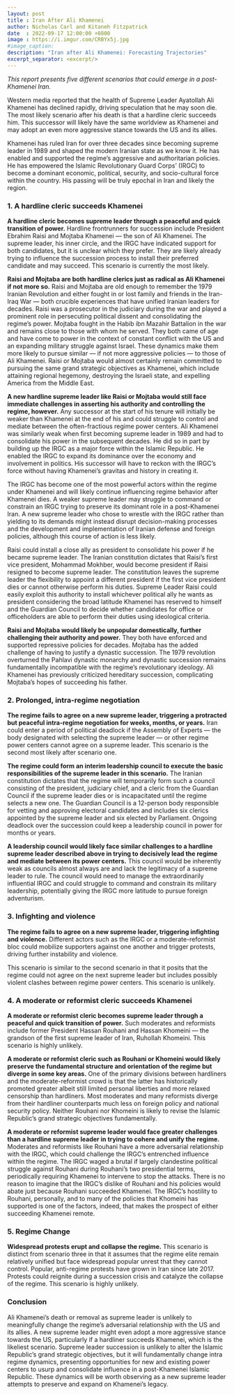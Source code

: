 ```yaml
---
layout: post
title : Iran After Ali Khamenei
author: Nicholas Carl and Kitaneh Fitzpatrick
date  : 2022-09-17 12:00:00 +0800
image : https://i.imgur.com/CRBYx5j.jpg
#image_caption: 
description: "Iran after Ali Khamenei: Forecasting Trajectories"
excerpt_separator: <excerpt/>
---
```


_This report presents five different scenarios that could emerge in a post-Khamenei Iran._

<excerpt/>

Western media reported that the health of Supreme Leader Ayatollah Ali Khamenei has declined rapidly, driving speculation that he may soon die. The most likely scenario after his death is that a hardline cleric succeeds him. This successor will likely have the same worldview as Khamenei and may adopt an even more aggressive stance towards the US and its allies.

Khamenei has ruled Iran for over three decades since becoming supreme leader in 1989 and shaped the modern Iranian state as we know it. He has enabled and supported the regime’s aggressive and authoritarian policies. He has empowered the Islamic Revolutionary Guard Corps’ (IRGC) to become a dominant economic, political, security, and socio-cultural force within the country. His passing will be truly epochal in Iran and likely the region.


### 1. A hardline cleric succeeds Khamenei

__A hardline cleric becomes supreme leader through a peaceful and quick transition of power.__ Hardline frontrunners for succession include President Ebrahim Raisi and Mojtaba Khamenei — the son of Ali Khamenei. The supreme leader, his inner circle, and the IRGC have indicated support for both candidates, but it is unclear which they prefer. They are likely already trying to influence the succession process to install their preferred candidate and may succeed. This scenario is currently the most likely.

__Raisi and Mojtaba are both hardline clerics just as radical as Ali Khamenei if not more so.__ Raisi and Mojtaba are old enough to remember the 1979 Iranian Revolution and either fought in or lost family and friends in the Iran-Iraq War — both crucible experiences that have unified Iranian leaders for decades. Raisi was a prosecutor in the judiciary during the war and played a prominent role in persecuting political dissent and consolidating the regime’s power. Mojtaba fought in the Habib ibn Mazahir Battalion in the war and remains close to those with whom he served. They both came of age and have come to power in the context of constant conflict with the US and an expanding military struggle against Israel. These dynamics make them more likely to pursue similar — if not more aggressive policies — to those of Ali Khamenei. Raisi or Mojtaba would almost certainly remain committed to pursuing the same grand strategic objectives as Khamenei, which include attaining regional hegemony, destroying the Israeli state, and expelling America from the Middle East.

__A new hardline supreme leader like Raisi or Mojtaba would still face immediate challenges in asserting his authority and controlling the regime, however.__ Any successor at the start of his tenure will initially be weaker than Khamenei at the end of his and could struggle to control and mediate between the often-fractious regime power centers. Ali Khamenei was similarly weak when first becoming supreme leader in 1989 and had to consolidate his power in the subsequent decades. He did so in part by building up the IRGC as a major force within the Islamic Republic. He enabled the IRGC to expand its dominance over the economy and involvement in politics. His successor will have to reckon with the IRGC’s force without having Khamenei’s gravitas and history in creating it.

The IRGC has become one of the most powerful actors within the regime under Khamenei and will likely continue influencing regime behavior after Khamenei dies. A weaker supreme leader may struggle to command or constrain an IRGC trying to preserve its dominant role in a post-Khamenei Iran. A new supreme leader who chose to wrestle with the IRGC rather than yielding to its demands might instead disrupt decision-making processes and the development and implementation of Iranian defense and foreign policies, although this course of action is less likely.

Raisi could install a close ally as president to consolidate his power if he became supreme leader. The Iranian constitution dictates that Raisi’s first vice president, Mohammad Mokhber, would become president if Raisi resigned to become supreme leader. The constitution leaves the supreme leader the flexibility to appoint a different president if the first vice president dies or cannot otherwise perform his duties. Supreme Leader Raisi could easily exploit this authority to install whichever political ally he wants as president considering the broad latitude Khamenei has reserved to himself and the Guardian Council to decide whether candidates for office or officeholders are able to perform their duties using ideological criteria.

__Raisi and Mojtaba would likely be unpopular domestically, further challenging their authority and power.__ They both have enforced and supported repressive policies for decades. Mojtaba has the added challenge of having to justify a dynastic succession. The 1979 revolution overturned the Pahlavi dynastic monarchy and dynastic succession remains fundamentally incompatible with the regime’s revolutionary ideology. Ali Khamenei has previously criticized hereditary succession, complicating Mojtaba’s hopes of succeeding his father.


### 2. Prolonged, intra-regime negotiation

__The regime fails to agree on a new supreme leader, triggering a protracted but peaceful intra-regime negotiation for weeks, months, or years.__ Iran could enter a period of political deadlock if the Assembly of Experts — the body designated with selecting the supreme leader — or other regime power centers cannot agree on a supreme leader. This scenario is the second most likely after scenario one.

__The regime could form an interim leadership council to execute the basic responsibilities of the supreme leader in this scenario.__ The Iranian constitution dictates that the regime will temporarily form such a council consisting of the president, judiciary chief, and a cleric from the Guardian Council if the supreme leader dies or is incapacitated until the regime selects a new one. The Guardian Council is a 12-person body responsible for vetting and approving electoral candidates and includes six clerics appointed by the supreme leader and six elected by Parliament. Ongoing deadlock over the succession could keep a leadership council in power for months or years.

__A leadership council would likely face similar challenges to a hardline supreme leader described above in trying to decisively lead the regime and mediate between its power centers.__ This council would be inherently weak as councils almost always are and lack the legitimacy of a supreme leader to rule. The council would need to manage the extraordinarily influential IRGC and could struggle to command and constrain its military leadership, potentially giving the IRGC more latitude to pursue foreign adventurism.


### 3. Infighting and violence

__The regime fails to agree on a new supreme leader, triggering infighting and violence.__ Different actors such as the IRGC or a moderate-reformist bloc could mobilize supporters against one another and trigger protests, driving further instability and violence.

This scenario is similar to the second scenario in that it posits that the regime could not agree on the next supreme leader but includes possibly violent clashes between regime power centers. This scenario is unlikely.


### 4. A moderate or reformist cleric succeeds Khamenei

__A moderate or reformist cleric becomes supreme leader through a peaceful and quick transition of power.__ Such moderates and reformists include former President Hassan Rouhani and Hassan Khomeini — the grandson of the first supreme leader of Iran, Ruhollah Khomeini. This scenario is highly unlikely.

__A moderate or reformist cleric such as Rouhani or Khomeini would likely preserve the fundamental structure and orientation of the regime but diverge in some key areas.__ One of the primary divisions between hardliners and the moderate-reformist crowd is that the latter has historically promoted greater albeit still limited personal liberties and more relaxed censorship than hardliners. Most moderates and many reformists diverge from their hardliner counterparts much less on foreign policy and national security policy. Neither Rouhani nor Khomeini is likely to revise the Islamic Republic’s grand strategic objectives fundamentally.

__A moderate or reformist supreme leader would face greater challenges than a hardline supreme leader in trying to cohere and unify the regime.__ Moderates and reformists like Rouhani have a more adversarial relationship with the IRGC, which could challenge the IRGC’s entrenched influence within the regime. The IRGC waged a brutal if largely clandestine political struggle against Rouhani during Rouhani’s two presidential terms, periodically requiring Khamenei to intervene to stop the attacks. There is no reason to imagine that the IRGC’s dislike of Rouhani and his policies would abate just because Rouhani succeeded Khamenei. The IRGC’s hostility to Rouhani, personally, and to many of the policies that Khomeini has supported is one of the factors, indeed, that makes the prospect of either succeeding Khamenei remote.


### 5. Regime Change

__Widespread protests erupt and collapse the regime.__ This scenario is distinct from scenario three in that it assumes that the regime elite remain relatively unified but face widespread popular unrest that they cannot control. Popular, anti-regime protests have grown in Iran since late 2017. Protests could reignite during a succession crisis and catalyze the collapse of the regime. This scenario is highly unlikely.


### Conclusion

Ali Khamenei’s death or removal as supreme leader is unlikely to meaningfully change the regime’s adversarial relationship with the US and its allies. A new supreme leader might even adopt a more aggressive stance towards the US, particularly if a hardliner succeeds Khamenei, which is the likeliest scenario. Supreme leader succession is unlikely to alter the Islamic Republic’s grand strategic objectives, but it will fundamentally change intra regime dynamics, presenting opportunities for new and existing power centers to usurp and consolidate influence in a post-Khamenei Islamic Republic. These dynamics will be worth observing as a new supreme leader attempts to preserve and expand on Khamenei’s legacy.
